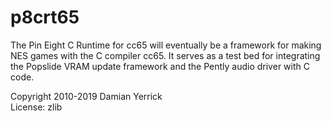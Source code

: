 p8crt65
=======

The Pin Eight C Runtime for cc65 will eventually be a framework for
making NES games with the C compiler cc65.  It serves as a test bed
for integrating the Popslide VRAM update framework and the Pently
audio driver with C code.

Copyright 2010-2019 Damian Yerrick  
License: zlib